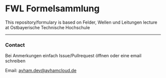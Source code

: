 # FWL Formelsammlung
This repository/formulary is based on Felder, Wellen und Leitungen lecture at Ostbayerische Technische Hochschule

---
### Contact
Bei Anmerkungen einfach Issue/Pullrequest öffnen oder eine email schreiben

Email: [ayham.dev@ayhamcloud.de](mailto:ayham.dev@ayhamcloud.de)
